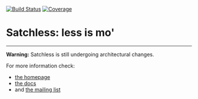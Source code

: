 [![Build Status](https://secure.travis-ci.org/mirumee/satchless.png)](https://travis-ci.org/mirumee/satchless)
[![Coverage](https://coveralls.io/repos/mirumee/satchless/badge.png)](https://coveralls.io/r/mirumee/satchless)


Satchless: less is mo'
======================

------

**Warning:** Satchless is still undergoing architectural changes.

For more information check:

* [the homepage](http://satchless.com)
* [the docs](http://docs.satchless.com)
* and [the mailing list](http://groups.google.com/group/satchless)